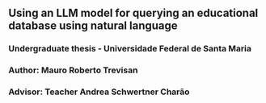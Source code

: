 ## Using an LLM model for querying an educational database using natural language

### Undergraduate thesis - Universidade Federal de Santa Maria
### Author: Mauro Roberto Trevisan
### Advisor: Teacher Andrea Schwertner Charão

